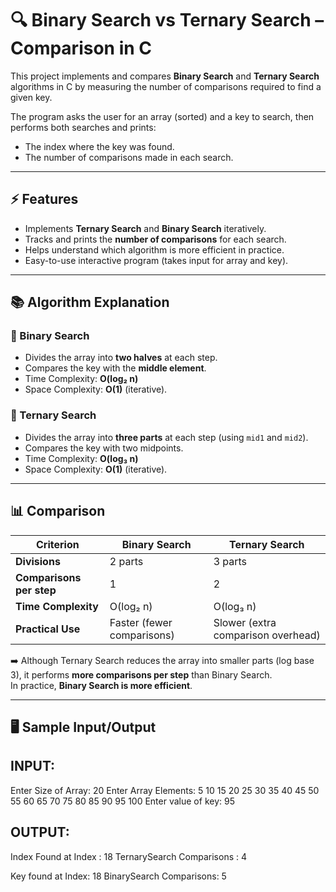 # 🔍 Binary Search vs Ternary Search – Comparison in C

This project implements and compares **Binary Search** and **Ternary Search** algorithms in C by measuring the number of comparisons required to find a given key.  

The program asks the user for an array (sorted) and a key to search, then performs both searches and prints:  
- The index where the key was found.  
- The number of comparisons made in each search.  

---

## ⚡ Features
- Implements **Ternary Search** and **Binary Search** iteratively.
- Tracks and prints the **number of comparisons** for each search.
- Helps understand which algorithm is more efficient in practice.
- Easy-to-use interactive program (takes input for array and key).

---

## 📚 Algorithm Explanation

### 🔹 Binary Search
- Divides the array into **two halves** at each step.
- Compares the key with the **middle element**.
- Time Complexity: **O(log₂ n)**  
- Space Complexity: **O(1)** (iterative).

### 🔹 Ternary Search
- Divides the array into **three parts** at each step (using `mid1` and `mid2`).
- Compares the key with two midpoints.
- Time Complexity: **O(log₃ n)**  
- Space Complexity: **O(1)** (iterative).

---

## 📊 Comparison

| Criterion           | Binary Search | Ternary Search |
|---------------------|---------------|----------------|
| **Divisions**       | 2 parts       | 3 parts        |
| **Comparisons per step** | 1           | 2              |
| **Time Complexity** | O(log₂ n)     | O(log₃ n)      |
| **Practical Use**   | Faster (fewer comparisons) | Slower (extra comparison overhead) |

➡️ Although Ternary Search reduces the array into smaller parts (log base 3), it performs **more comparisons per step** than Binary Search.  
In practice, **Binary Search is more efficient**.

---

## 🖥️ Sample Input/Output

## INPUT:
Enter Size of Array: 20
Enter Array Elements: 5 10 15 20 25 30 35 40 45 50 55 60 65 70 75 80 85 90 95 100
Enter value of key: 95
## OUTPUT:
Index Found at Index : 18
TernarySearch Comparisons : 4

Key found at Index: 18
BinarySearch Comparisons: 5


